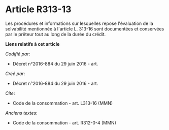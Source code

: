 # Article R313-13

Les procédures et informations sur lesquelles repose l'évaluation de la solvabilité mentionnée à l'article L. 313-16 sont
documentées et conservées par le prêteur tout au long de la durée du crédit.

**Liens relatifs à cet article**

_Codifié par_:

  - Décret n°2016-884 du 29 juin 2016 - art.

_Créé par_:

  - Décret n°2016-884 du 29 juin 2016 - art.

_Cite_:

  - Code de la consommation - art. L313-16 (MMN)

_Anciens textes_:

  - Code de la consommation - art. R312-0-4 (MMN)
